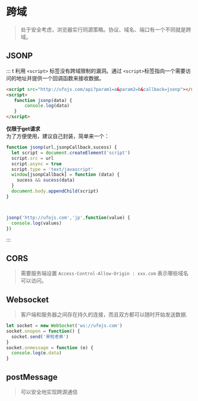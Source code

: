 # 跨域
 > 处于安全考虑，浏览器实行同源策略。协议、域名、端口有一个不同就是跨域。
 ## JSONP
 
 ::: t
利用 `<script>` 标签没有跨域限制的漏洞。通过 `<script>`标签指向一个需要访问的地址并提供一个回调函数来接收数据。
 ```html
<script src="http://ufojs.com/api?param1=a&param2=b&callback=jsonp"></script>
<script>
    function jsonp(data) {
    	console.log(data)
	}
</script>  

```
**仅限于get请求**<br>
为了方便使用，建议自己封装，简单来一个：

```javascript
function jsonp(url,jsonpCallback,sucess) {
  let script = document.createElement('script')
  script.src = url
  script.async = true
  script.type = 'text/javascript'
  window[jsonpCallback] = function (data) {
    sucess && sucess(data)
  } 
  document.body.appendChild(script) 
}



jsonp('http://ufojs.com','jp',function(value) {
  console.log(values)
})
```
 :::

## CORS

> 需要服务端设置 `Access-Control-Allow-Origin : xxx.com` 表示哪些域名可以访问。


## Websocket
> 客户端和服务器之间存在持久的连接，而且双方都可以随时开始发送数据.
>

```javascript
let socket = new WebSocket('ws://ufojs.com')
socket.onopen = function() {
  socket.send('来啦老弟')
}
socket.onmessage = function (e) {
  console.log(e.data)
}
```
## postMessage
> 可以安全地实现跨源通信
